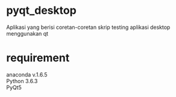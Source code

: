 # pyqt_desktop
Aplikasi yang berisi coretan-coretan skrip testing aplikasi desktop menggunakan qt 

# requirement
anaconda v.1.6.5<br />
Python 3.6.3<br />
PyQt5
